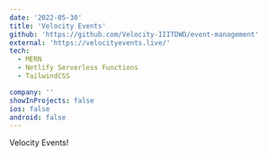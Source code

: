 ```yaml
---
date: '2022-05-30'
title: 'Velocity Events'
github: 'https://github.com/Velocity-IIITDWD/event-management'
external: 'https://velocityevents.live/'
tech:
  - MERN
  - Netlify Serverless Functions
  - TailwindCSS

company: ''
showInProjects: false
ios: false
android: false
---
```


Velocity Events!